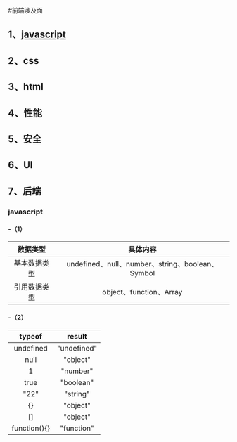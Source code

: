 #前端涉及面

## 1、[javascript](#)
## 2、css
## 3、html
## 4、性能
## 5、安全
## 6、UI
## 7、后端


### javascript

#### -（1）
|数据类型|具体内容|
|:-:|:-:|
|基本数据类型|undefined、null、number、string、boolean、Symbol|
|引用数据类型|object、function、Array|

#### -（2）
|typeof|result|
|:-:|:-:|
|undefined|"undefined"|
|null|"object"|
|1|"number"|
|true|"boolean"|
|"22"|"string"|
|{}|"object"|
|[]|"object"|
|function(){}|"function"|





